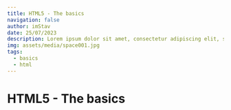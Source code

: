 ```yaml
---
title: HTML5 - The basics
navigation: false
author: imStav
date: 25/07/2023
description: Lorem ipsum dolor sit amet, consectetur adipiscing elit, sed do eiusmod tempor incididunt ut labore et dolore magna aliqua...
img: assets/media/space001.jpg
tags:
  - basics
  - html
---
```


# HTML5 - The basics
